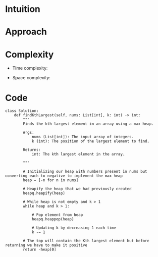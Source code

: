 # Intuition

<!-- Describe your first thoughts on how to solve this problem. -->

# Approach

<!-- Describe your approach to solving the problem. -->

# Complexity

- Time complexity:
<!-- Add your time complexity here, e.g. $$O(n)$$ -->

- Space complexity:
<!-- Add your space complexity here, e.g. $$O(n)$$ -->

# Code

```
class Solution:
    def findKthLargest(self, nums: List[int], k: int) -> int:
        """
        Finds the kth largest element in an array using a max heap.

        Args:
            nums (List[int]): The input array of integers.
            k (int): The position of the largest element to find.

        Returns:
            int: The kth largest element in the array.

        """

        # Initializing our heap with numbers present in nums but converting each to negative to implement the max heap
        heap = [-n for n in nums]

        # Heapify the heap that we had previously created
        heapq.heapify(heap)

        # While heap is not empty and k > 1
        while heap and k > 1:

            # Pop element from heap
            heapq.heappop(heap)

            # Updating k by decreasing 1 each time
            k -= 1

        # The top will contain the Kth largest element but before returning we have to make it positive
        return -heap[0]
```
